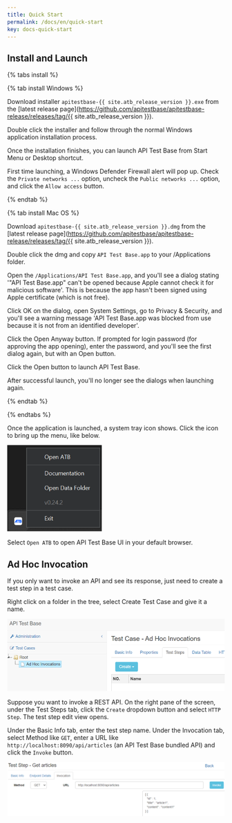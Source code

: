 ```yaml
---
title: Quick Start
permalink: /docs/en/quick-start
key: docs-quick-start
---
```

## Install and Launch

{% tabs install %}

{% tab install Windows %}

Download installer `apitestbase-{{ site.atb_release_version }}.exe` from the [latest release page](https://github.com/apitestbase/apitestbase-release/releases/tag/{{ site.atb_release_version }}).

Double click the installer and follow through the normal Windows application installation process.

Once the installation finishes, you can launch API Test Base from Start Menu or Desktop shortcut.

First time launching, a Windows Defender Firewall alert will pop up. Check the `Private networks ...` option, uncheck the `Public networks ...` option, and click the `Allow access` button.

{% endtab %}

{% tab install Mac OS %}

Download `apitestbase-{{ site.atb_release_version }}.dmg` from the [latest release page](https://github.com/apitestbase/apitestbase-release/releases/tag/{{ site.atb_release_version }}).

Double click the dmg and copy `API Test Base.app` to your /Applications folder.

Open the `/Applications/API Test Base.app`, and you'll see a dialog stating '"API Test Base.app" can't be opened because Apple cannot check it for malicious software'. This is because the app hasn't been signed using Apple certificate (which is not free).

Click OK on the dialog, open System Settings, go to Privacy & Security, and you'll see a warning message 'API Test Base.app was blocked from use because it is not from an identified developer'.

Click the Open Anyway button. If prompted for login password (for approving the app opening), enter the password, and you'll see the first dialog again, but with an Open button.

Click the Open button to launch API Test Base.

After successful launch, you'll no longer see the dialogs when launching again.

{% endtab %}

{% endtabs %}

Once the application is launched, a system tray icon shows. Click the icon to bring up the menu, like below.

![System Tray Menu](../../screenshots/install-and-launch/system-tray-menu.png)

Select `Open ATB` to open API Test Base UI in your default browser.

## Ad Hoc Invocation
If you only want to invoke an API and see its response, just need to create a test step in a test case.

Right click on a folder in the tree, select Create Test Case and give it a name.

![New Ad Hoc Test Case](../../screenshots/basic-use/new-ad-hoc-test-case.png)

Suppose you want to invoke a REST API. On the right pane of the screen, under the Test Steps tab, click the `Create` dropdown button and select `HTTP Step`. The test step edit view opens.

Under the Basic Info tab, enter the test step name. Under the Invocation tab, select Method like `GET`, enter a URL like `http://localhost:8090/api/articles` (an API Test Base bundled API) and click the `Invoke` button.

![Ad Hoc HTTP Invocation](../../screenshots/basic-use/ad-hoc-http-invocation.png)